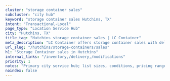 ```yaml
---
cluster: "storage container sales"
subcluster: "city hub"
keyword: "storage container sales Hutchins, TX"
intent: "Transactional-Local"
page_type: "Location Service Hub"
city: "Hutchins, TX"
title_tag: "Hutchins storage container sales | LC Container"
meta_description: "LC Container offers storage container sales with delivery in Hutchins, TX. Local. Fast quotes. Since 2003."
url_slug: "/hutchins/storage-containers/sales"
h1: "Storage Container sales in Hutchins"
internal_links: "/inventory,/delivery,/modifications"
priority: 1
notes: "Primary city service hub; list sizes, conditions, pricing ranges, photos, testimonials."
noindex: false
---
```


<!-- TODO: Add unique city/inventory copy, images, and internal links here. -->
